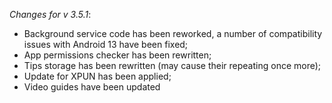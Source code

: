 _Changes for v 3.5.1_:
- Background service code has been reworked, a number of compatibility issues with Android 13 have been fixed;
- App permissions checker has been rewritten;
- Tips storage has been rewritten (may cause their repeating once more);
- Update for XPUN has been applied;
- Video guides have been updated
